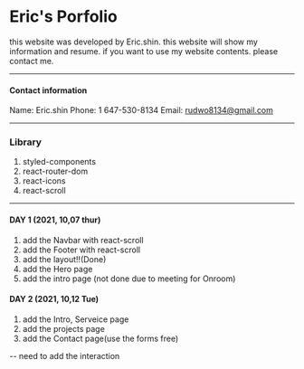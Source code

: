 # Eric's Porfolio
  this website was developed by Eric.shin. this website will show my information and resume. if you want to use my website contents. please contact me.

---------------------------

#### Contact information
Name: Eric.shin
Phone: 1 647-530-8134
Email: rudwo8134@gmail.com

---------------------------

### Library
 1. styled-components
 2. react-router-dom
 3. react-icons
 4. react-scroll


----------------------------

#### DAY 1 (2021, 10,07 thur)
 1. add the Navbar with react-scroll
 2. add the Footer with react-scroll
 3. add the layout!!(Done)
 4. add the Hero page
 5. add the intro page (not done due to meeting for Onroom)


#### DAY 2 (2021, 10,12 Tue)
  1. add the Intro, Serveice page
  2. add the projects page
  3. add the Contact page(use the forms free)

-- need to add the interaction